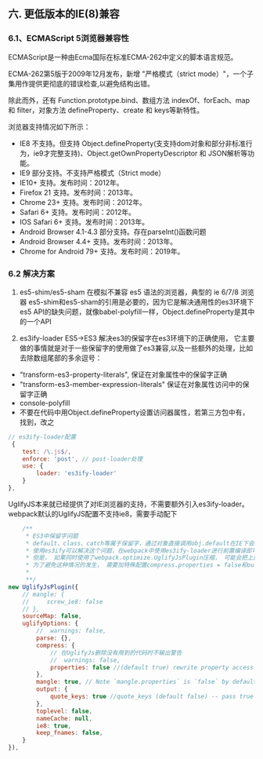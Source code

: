 
## 六. 更低版本的IE(8)兼容

### 6.1、ECMAScript 5浏览器兼容性

ECMAScript是一种由Ecma国际在标准ECMA-262中定义的脚本语言规范。

ECMA-262第5版于2009年12月发布，新增 "严格模式（strict mode）"，一个子集用作提供更彻底的错误检查,以避免结构出错。

除此而外，还有 Function.prototype.bind、数组方法 indexOf、forEach、map 和 filter，对象方法 defineProperty、create 和 keys等新特性。

浏览器支持情况如下所示：

* IE8
不支持。但支持 Object.defineProperty(支支持dom对象和部分非标准行为，ie9才完整支持)、Object.getOwnPropertyDescriptor 和 JSON解析等功能。
* IE9
部分支持。不支持严格模式（Strict mode）
* IE10+
支持。发布时间：2012年。
* Firefox 21
支持。发布时间：2013年。
* Chrome 23+
支持。发布时间：2012年。
* Safari 6+
支持。发布时间：2012年。
* IOS Safari 6+
支持。发布时间：2013年。
* Android Browser 4.1-4.3
部分支持。存在parseInt()函数问题
* Android Browser 4.4+
支持。发布时间：2013年。
* Chrome for Android 79+
支持。发布时间：2019年。

### 6.2 解决方案
1. es5-shim/es5-sham
在模拟不兼容 es5 语法的浏览器，典型的 ie 6/7/8 浏览器
es5-shim和es5-sham的引用是必要的，因为它是解决通用性的es3环境下es5 API的缺失问题，就像babel-polyfill一样，Object.defineProperty是其中的一个API

2. es3ify-loader
ES5->ES3
解决es3的保留字在es3环境下的正确使用， 它主要做的事情就是对于一些保留字的使用做了es3兼容,以及一些额外的处理，比如去除数组尾部的多余逗号：
* "transform-es3-property-literals",
  保证在对象属性中的保留字正确
*  "transform-es3-member-expression-literals"
 保证在对象属性访问中的保留字正确
* console-polyfill
* 不要在代码中用Object.defineProperty设置访问器属性，若第三方包中有，找到，改之
```javascript
// es3ify-loader配置
 {
    test: /\.js$/,
    enforce: 'post', // post-loader处理
    use: {
        loader: 'es3ify-loader'
    }
}, 
```


UglifyJS本来就已经提供了对IE浏览器的支持，不需要额外引入es3ify-loader。webpack默认的UglifyJS配置不支持ie8，需要手动配下
```javascript
    /**    
     * ES3中保留字问题
     * default、class、catch等属于保留字，通过对象直接调用obj.default在IE下会报错（缺少标识符），转换为保留字加引号的形式就可以解决。
     * 使用es3ify可以解决这个问题，在webpack中使用es3ify-loader进行前置编译即可：
     * 但是， 如果同时使用了webpack.optimize.UglifyJsPlugin压缩， 可能会把上面保留字的引号给去掉了。
     * 为了避免这种情况的发生， 需要加特殊配置compress.properties = false和output.quote_keys = true：
     *        
     **/
new UglifyJsPlugin({
    // mangle: {
    //     screw_ie8: false
    // },
    sourceMap: false,
    uglifyOptions: {
        //  warnings: false,
        parse: {},
        compress: {
            // 在UglifyJs删除没有用到的代码时不输出警告
            //  warnings: false,
            properties: false //(default true) rewrite property access using the dot notation, for example foo["bar"]→ foo.bar
        },
        mangle: true, // Note `mangle.properties` is `false` by default.
        output: {
            quote_keys: true //quote_keys (default false) -- pass true to quote all keys in literal objects
        },
        toplevel: false,
        nameCache: null,
        ie8: true,
        keep_fnames: false,
    }
}),
```



 